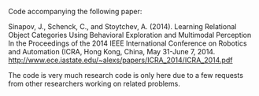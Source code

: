 Code accompanying the following paper:

Sinapov, J., Schenck, C., and Stoytchev, A. (2014).
Learning Relational Object Categories Using Behavioral Exploration and Multimodal Perception
In the Proceedings of the 2014 IEEE International Conference on Robotics and Automation (ICRA, Hong Kong, China, May 31-June 7, 2014.
http://www.ece.iastate.edu/~alexs/papers/ICRA_2014/ICRA_2014.pdf

The code is very much research code is only here due to a few requests from other researchers working on related problems. 
